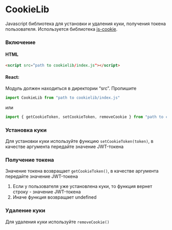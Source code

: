 
# CookieLib
Javascript библиотека для установки и удаления куки, получения токена пользователя. Используется библиотека [js-cookie](https://github.com/js-cookie/js-cookie "js-cookie").

### Включение

#### HTML

```html
<script src=“path to cookielib/index.js"></script>
```

#### React:
Модуль должен находиться в директории “src”. Пропишите

```javascript
import CookieLib from "path to cookielib/index.js"
```
или

```javascript
import { getCookieToken, setCookieToken, removeCookie } from "path to cookielib/index.js";
```

### Установка куки

Для установки куки используйте функцию `setCookieToken(token)`, в качестве аргумента передайте значение JWT-токена

### Получение токена

Значение токена возвращает `getCookieToken()`, в качестве аргумента передайте значение JWT-токена
1. Если у пользователя уже установлена куки, то функция вернет строку - значение JWT-токена
2. Иначе функция возвращает undefined

### Удаление куки

Для удаления куки используйте `removeCookie()`
